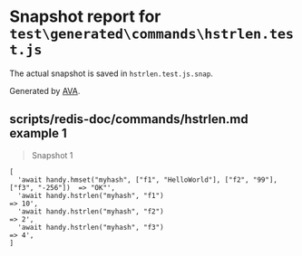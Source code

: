 # Snapshot report for `test\generated\commands\hstrlen.test.js`

The actual snapshot is saved in `hstrlen.test.js.snap`.

Generated by [AVA](https://ava.li).

## scripts/redis-doc/commands/hstrlen.md example 1

> Snapshot 1

    [
      'await handy.hmset("myhash", ["f1", "HelloWorld"], ["f2", "99"], ["f3", "-256"])  => "OK"',
      'await handy.hstrlen("myhash", "f1")                                              => 10',
      'await handy.hstrlen("myhash", "f2")                                              => 2',
      'await handy.hstrlen("myhash", "f3")                                              => 4',
    ]
